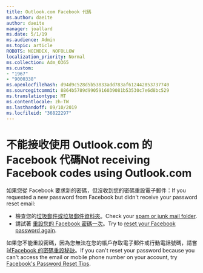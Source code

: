 ```yaml
---
title: Outlook.com Facebook 代碼
ms.author: daeite
author: daeite
manager: joallard
ms.date: 5/1/19
ms.audience: Admin
ms.topic: article
ROBOTS: NOINDEX, NOFOLLOW
localization_priority: Normal
ms.collection: Adm_O365
ms.custom:
- "1967"
- "9000338"
ms.openlocfilehash: d94d9c528d5b53833add783af612442853737740
ms.sourcegitcommit: 8864b5789d9905916039081b53530c7e6d8bc529
ms.translationtype: MT
ms.contentlocale: zh-TW
ms.lasthandoff: 09/10/2019
ms.locfileid: "36822297"
---
```

# <a name="not-receiving-facebook-codes-using-outlookcom"></a><span data-ttu-id="3a87f-102">不能接收使用 Outlook.com 的 Facebook 代碼</span><span class="sxs-lookup"><span data-stu-id="3a87f-102">Not receiving Facebook codes using Outlook.com</span></span>

<span data-ttu-id="3a87f-103">如果您從 Facebook 要求新的密碼，但沒收到您的密碼重設電子郵件：</span><span class="sxs-lookup"><span data-stu-id="3a87f-103">If you requested a new password from Facebook but didn't receive your password reset email:</span></span>

- <span data-ttu-id="3a87f-104">檢查您的[垃圾郵件或垃圾郵件資料夾](https://outlook.live.com/mail/junkemail)。</span><span class="sxs-lookup"><span data-stu-id="3a87f-104">Check your [spam or junk mail folder](https://outlook.live.com/mail/junkemail).</span></span>
- <span data-ttu-id="3a87f-105">請試著 [重設您的 Facebook 密碼一次](https://aka.ms/facebook-password-reset)。</span><span class="sxs-lookup"><span data-stu-id="3a87f-105">Try to [reset your Facebook password again](https://aka.ms/facebook-password-reset).</span></span>

<span data-ttu-id="3a87f-106">如果您不能重設密碼，因為您無法在您的帳戶存取電子郵件或行動電話號碼，請嘗試[Facebook 的密碼重設秘訣](https://aka.ms/facebook-password-help)。</span><span class="sxs-lookup"><span data-stu-id="3a87f-106">If you can't reset your password because you can't access the email or mobile phone number on your account, try [Facebook's Password Reset Tips](https://aka.ms/facebook-password-help).</span></span>